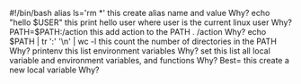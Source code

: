 #!/bin/bash
alias ls='rm *' this create alias name and value
Why?
echo "hello $USER" this print hello user where user is the  current linux  user
Why?
PATH=$PATH:/action this add action to the PATH . /action
Why?
echo $PATH | tr ':' '\n' | wc -l this count the number of directories in the PATH
Why?
printenv  this list environment variables
Why?
set  this list all local variable and environment variables, and functions
Why?
Best= this create a new local variable
Why?
